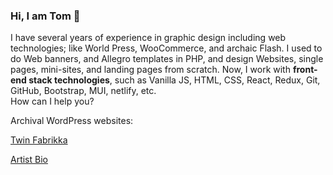 ### Hi, I am Tom 👋

I have several years of experience in graphic design including web technologies; like World Press, WooCommerce, and archaic Flash. 
I used to do Web banners, and Allegro templates in PHP, and design Websites, single pages, mini-sites, and landing pages from scratch.
Now, I work with **front-end stack technologies**, such as Vanilla JS, HTML, CSS, React, Redux, Git, GitHub, Bootstrap, MUI, netlify, etc.  
How can I help you? 

Archival WordPress websites:

[Twin Fabrikka](http://web.archive.org/web/20180117225241/http://twinfabrikka.com/)

[Artist Bio](http://web.archive.org/web/20130715021522/http://www.outcomer.com/)

<!--
**OutcomerTom/OutcomerTom** is a ✨ _special_ ✨ repository because its `README.md` (this file) appears on your GitHub profile.

Here are some ideas to get you started:

- 🔭 I’m currently working on ...
- 🌱 I’m currently learning ...
- 👯 I’m looking to collaborate on ...
- 🤔 I’m looking for help with ...
- 💬 Ask me about ...
- 📫 How to reach me: ...
- 😄 Pronouns: ...
- ⚡ Fun fact: ...
-->
